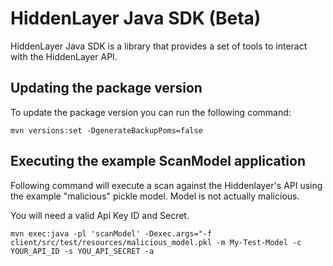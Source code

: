 # HiddenLayer Java SDK (Beta)

HiddenLayer Java SDK is a library that provides a set of tools to interact with the HiddenLayer API.

## Updating the package version

To update the package version you can run the following command:

```
mvn versions:set -DgenerateBackupPoms=false
```

## Executing the example ScanModel application

Following command will execute a scan against the Hiddenlayer's API using the example "malicious" pickle model.  Model is not actually malicious.

You will need a valid Api Key ID and Secret.

```
mvn exec:java -pl 'scanModel' -Dexec.args="-f client/src/test/resources/malicious_model.pkl -m My-Test-Model -c YOUR_API_ID -s YOU_API_SECRET -a 
```
